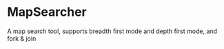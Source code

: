 # MapSearcher
A map search tool, supports breadth first mode and depth first mode, and fork &amp; join
